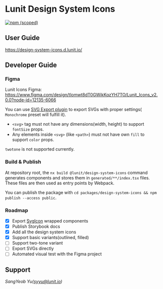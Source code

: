 # Lunit Design System Icons

[![npm (scoped)](https://img.shields.io/npm/v/@lunit/design-system-icons)](https://www.npmjs.com/package/@lunit/design-system-icons)

## User Guide

https://design-system-icons.d.lunit.io/

## Developer Guide

### Figma

Lunit Icons Figma: https://www.figma.com/design/tlomwt8dT0GWikKqzYH7TO/Lunit_Icons_v2.0.0?node-id=12135-6066

You can use [SVG Export plugin](https://www.figma.com/community/plugin/814345141907543603/SVG-Export) to export SVGs with proper settings( `Monochrome` preset will fulfill it).

- `<svg>` tag must not have any dimensions(width, height) to support `fontSize` props.
- Any elements inside `<svg>` (like `<path>`) must not have own `fill` to support `color` props.

`twotone` is not supported currently.

### Build & Publish

At repository root, the `nx build @lunit/design-system-icons` command generates components and stores them in `generated/**/index.tsx` files. These files are then used as entry points by Webpack.

You can publish the package with `cd packages/design-system-icons && npm publish --access public`.

### Roadmap

- [x] Export [SvgIcon](https://mui.com/components/icons/#svgicon) wrapped components
- [x] Publish Storybook docs
- [x] Add all the design system icons
- [x] Support basic variants(outlined, filled)
- [ ] Support two-tone variant
- [ ] Export SVGs directly
- [ ] Automated visual test with the Figma project

## Support

*SangYeob Yu(syyu@lunit.io)*
